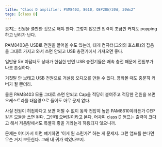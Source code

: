 ```yaml
---
title: "Class D amplifier: PAM8403, 8610, OEP20W/30W, 30Wx2"
tags: [class D]
---
```


요지는 전원을 쓸만한 것으로 해야 한다. 그렇지 않으면 입력이 조금만 커져도 popping하고 난리가 난다. 

PAM8403은 USB로 전원을 끌어올 수도 있는데, 대개 컴퓨터(그외의 호스트)의 잡음을 그대로 가지고 와서 쓰면 안되고 USB 충전기에서 가져오면 좋다.

일반용 5V 아답터도 상태가 한심한 반면 USB 충전기들은 쾌속 충전 때문에 전원부가 나름 튼실하다. 

거짓말 안 보태고 USB 전원으로 거실용 오디오를 만들 수 있다. 영화볼 때도 충분히 커버가 될 뿐더라.

물론 PAM8403 모듈 그대로 쓰면 안되고 Cap을 적당히 붙여주고 적당한 전원을 쓰면 오케스트라를 대음량으로 들어도 아무 문제 없다. 

사실 전원이 허접하다고 보면 어쩔 수 없이 동작 전압이 높은 PAM8610이라든가 OEP같은 모듈을 쓰면 된다. 그런데 오버킬이라고 본다. 어차피 class D 앰프는 출력이 크다고 해서 저음량에서도 특별히 좋을 거라는게 허용되지 않으니까. 

문제는 어디가서 이런 얘기하면 '이게 뭔 소린가?' 하는 게 문제지. 그런 앰프를 쓴다면 무슨 거지 보듯한다. 그래 내 귀가 썩었나보지.
